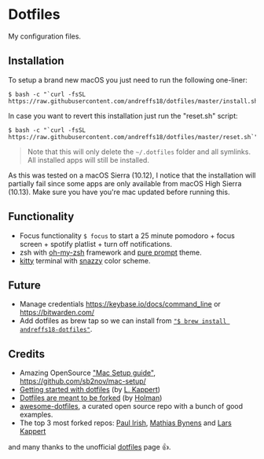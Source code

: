 # Dotfiles
My configuration files. 


## Installation
To setup a brand new macOS you just need to run the following one-liner:

```shell 
$ bash -c "`curl -fsSL https://raw.githubusercontent.com/andreffs18/dotfiles/master/install.sh`"
``` 

In case you want to revert this installation just run the "reset.sh" script:

```shell 
$ bash -c "`curl -fsSL https://raw.githubusercontent.com/andreffs18/dotfiles/master/reset.sh`"
``` 
> Note that this will only delete the `~/.dotfiles` folder and all symlinks. All installed apps will still be installed.

As this was tested on a macOS Sierra (10.12), I notice that the installation will partially fail since some apps are only available from macOS High Sierra (10.13). Make sure you have you're mac updated before running this.

## Functionality
- Focus functionality ```$ focus``` to start a 25 minute pomodoro + focus screen + spotify platlist + turn off notifications.
- zsh with [oh-my-zsh](https://github.com/robbyrussell/oh-my-zsh/wiki/Installing-ZSH) framework and [pure prompt](https://github.com/sindresorhus/pure) theme.
- [kitty](https://sw.kovidgoyal.net/kitty/index.html) terminal with [snazzy](https://github.com/connorholyday/kitty-snazzy) color scheme.

## Future
- Manage credentials https://keybase.io/docs/command_line or https://bitwarden.com/
- Add dotfiles as brew tap so we can install from [```"$ brew install andreffs18-dotfiles"```](https://docs.brew.sh/How-to-Create-and-Maintain-a-Tap).

## Credits
- Amazing OpenSource ["Mac Setup guide"](https://sourabhbajaj.com/mac-setup/), https://github.com/sb2nov/mac-setup/
- [Getting started with dotfiles](https://medium.com/@webprolific/getting-started-with-dotfiles-43c3602fd789) (by [L. Kappert](https://github.com/webpro))
- [Dotfiles are meant to be forked](https://zachholman.com/2010/08/dotfiles-are-meant-to-be-forked/) (by [Holman](https://github.com/holman/dotfiles))
- [awesome-dotfiles](https://github.com/webpro/awesome-dotfiles), a curated open source repo with a bunch of good examples.
- The top 3 most forked repos: [Paul Irish](https://github.com/paulirish/dotfiles), [Mathias Bynens](https://github.com/mathiasbynens/dotfiles) and [Lars Kappert](https://github.com/webpro/dotfiles)

and many thanks to the unofficial [dotfiles](https://dotfiles.github.io/) page 👍.




